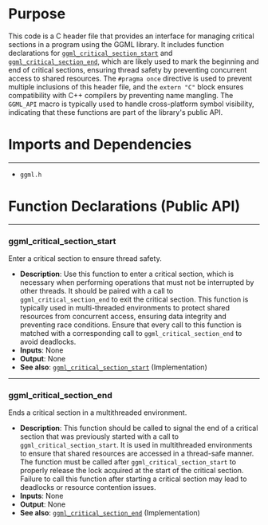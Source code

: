 # Purpose
This code is a C header file that provides an interface for managing critical sections in a program using the GGML library. It includes function declarations for [`ggml_critical_section_start`](#ggml_critical_section_start) and [`ggml_critical_section_end`](#ggml_critical_section_end), which are likely used to mark the beginning and end of critical sections, ensuring thread safety by preventing concurrent access to shared resources. The `#pragma once` directive is used to prevent multiple inclusions of this header file, and the `extern "C"` block ensures compatibility with C++ compilers by preventing name mangling. The `GGML_API` macro is typically used to handle cross-platform symbol visibility, indicating that these functions are part of the library's public API.
# Imports and Dependencies

---
- `ggml.h`


# Function Declarations (Public API)

---
### ggml\_critical\_section\_start<!-- {{#callable_declaration:ggml_critical_section_start}} -->
Enter a critical section to ensure thread safety.
- **Description**: Use this function to enter a critical section, which is necessary when performing operations that must not be interrupted by other threads. It should be paired with a call to `ggml_critical_section_end` to exit the critical section. This function is typically used in multi-threaded environments to protect shared resources from concurrent access, ensuring data integrity and preventing race conditions. Ensure that every call to this function is matched with a corresponding call to `ggml_critical_section_end` to avoid deadlocks.
- **Inputs**: None
- **Output**: None
- **See also**: [`ggml_critical_section_start`](ggml-threading.cpp.driver.md#ggml_critical_section_start)  (Implementation)


---
### ggml\_critical\_section\_end<!-- {{#callable_declaration:ggml_critical_section_end}} -->
Ends a critical section in a multithreaded environment.
- **Description**: This function should be called to signal the end of a critical section that was previously started with a call to `ggml_critical_section_start`. It is used in multithreaded environments to ensure that shared resources are accessed in a thread-safe manner. The function must be called after `ggml_critical_section_start` to properly release the lock acquired at the start of the critical section. Failure to call this function after starting a critical section may lead to deadlocks or resource contention issues.
- **Inputs**: None
- **Output**: None
- **See also**: [`ggml_critical_section_end`](ggml-threading.cpp.driver.md#ggml_critical_section_end)  (Implementation)


